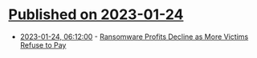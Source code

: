 # [Published on 2023-01-24](index.md)

* [2023-01-24, 06:12:00](https://soylentnews.org/article.pl?sid=23/01/23/1354232&from=rss) - [Ransomware Profits Decline as More Victims Refuse to Pay](https://soylentnews.org/article.pl?sid=23/01/23/1354232&from=rss)
